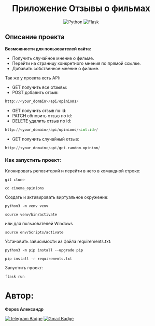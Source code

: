 <div align=center>
    
# Приложение Отзывы о фильмах

![Python](https://img.shields.io/badge/python-3670A0?style=for-the-badge&logo=python&logoColor=ffdd54)
![Flask](https://img.shields.io/badge/Flask-20232A?style=for-the-badge&logo=flask&logoColor=white)

</div>

## Описание проекта

**Возможности для пользователей сайта:**

- Получить случайное мнение о фильме.
- Перейти на страницу конкретного мнения по прямой ссылке.
- Добавить собственное мнение о фильме.

Так же у проекта есть API:

- GET получить все отзывы:
- POST добавить отзыв:

```python
http://<your_domain>/api/opinions/
```

- GET получить отзыв по id:
- PATCH обновить отзыв по id:
- DELETE удалить отзыв по id:

```python
http://<your_domain>/api/opinions/<int:id>/
```

- GET получить случайный отзыв:

```python
http://<your_domain>/api/get-random-opinion/
```

### Как запустить проект:

Клонировать репозиторий и перейти в него в командной строке:

```
git clone
```

```
cd cinema_opinions
```

Cоздать и активировать виртуальное окружение:

```
python3 -m venv venv
```

```
source venv/bin/activate
```

или для пользователей Windows

```
source env/Scripts/activate
```

Установить зависимости из файла requirements.txt:

```
python3 -m pip install --upgrade pip
```

```
pip install -r requirements.txt
```

Запустить проект:

```
flask run
```

# Автор:

**Форов Александр**

[![Telegram Badge](https://img.shields.io/badge/-Light_88-blue?style=social&logo=telegram&link=https://t.me/Light_88)](https://t.me/Light_88) [![Gmail Badge](https://img.shields.io/badge/forov.py@gmail.com-c14438?style=flat&logo=Gmail&logoColor=white&link=mailto:forov.py@gmail.com)](mailto:forov.py@gmail.com)
